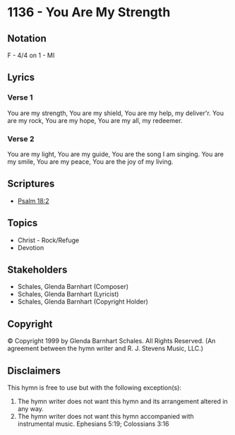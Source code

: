 # 1136 - You Are My Strength

## Notation

F - 4/4 on 1 - MI

## Lyrics

### Verse 1

You are my strength, You are my shield, You are my help, my deliver'r. You are my rock, You are my hope, You are my all, my redeemer.

### Verse 2

You are my light, You are my guide, You are the song I am singing. You are my smile, You are my peace, You are the joy of my living.


## Scriptures

- [Psalm 18:2](https://www.biblegateway.com/passage/?search=Psalm%2018%3A2)

## Topics

- Christ - Rock/Refuge
- Devotion

## Stakeholders

- Schales, Glenda Barnhart (Composer)
- Schales, Glenda Barnhart (Lyricist)
- Schales, Glenda Barnhart (Copyright Holder)

## Copyright

© Copyright 1999 by Glenda Barnhart Schales. All Rights Reserved.
(An agreement between the hymn writer and R. J. Stevens Music, LLC.)

## Disclaimers

This hymn is free to use but with the following exception(s):
1. The hymn writer does not want this hymn and its arrangement altered in any way.
2. The hymn writer does not want this hymn accompanied with instrumental music.
Ephesians 5:19; Colossians 3:16

